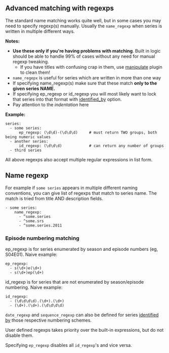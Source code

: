 ## Advanced matching with regexps
The standard name matching works quite well, but in some cases you may need to specify regexp(s) manually. Usually the `name_regexp` when series is written in multiple different ways.

**Notes:**
 
 * **Use these only if you're having problems with matching**. Built in logic should be able to handle 99% of cases without any need for manual regexp tweaking.
   * If you have titles with confusing crap in them, use [manipulate](/Plugins/manipulate) plugin to clean them!
 * `name_regepx` is useful for series which are written in more than one way
 * If specifying name_regexp(s) make sure that these match **only to the given series NAME.**
 * If specifying ep_regexp or id_regexp you will most likely want to lock that series into that format with [identified_by](/Plugins/series/identified_by) option.
 * Pay attention to the *indentation* here

**Example:**

```
series:
  - some series:
      ep_regexp: (\d\d)-(\d\d\d)     # must return TWO groups, both being numeric values
  - another series:
      id_regexp: (\d\d\d)            # can return any number of groups
  - third series
```

All above regexps also accept multiple regular expressions in list form.

## Name regexp
For example if `some series` appears in multiple different naming conventions, you can give list of regexps that match to series name. The match is tried from title AND description fields.

```
- some series:
    name_regexp:
      - ^some.series
      - ^some.srs
      - ^some.series.2011
```

### Episode numbering matching
ep_regexp is for series enumerated by season and episode numbers (eg, S04E01). Naive example:

```
ep_regexp:
  - s(\d+)e(\d+)
  - s(\d+)ep(\d+)
```

id_regexp is for series that are not enumerated by season/episode numbering. Naive example:

```
id_regexp:
  - (\d\d\d\d).(\d+).(\d+)
  - (\d+).(\d+).(\d\d\d\d)
```

`date_regexp` and `sequence_regexp` can also be defined for series [identified by](/Plugins/series/identified_by) those respective numbering schemes.

User defined regexps takes priority over the built-in expressions, but do not disable them.

Specifying `ep_regexp` disables all `id_regexp`'s and vice versa.